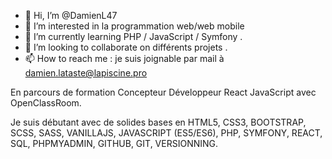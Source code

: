 - 👋 Hi, I’m @DamienL47
- 👀 I’m interested in  la programmation web/web mobile
- 🌱 I’m currently learning  PHP / JavaScript / Symfony .
- 💞️ I’m looking to collaborate on  différents projets .
- 📫 How to reach me : je suis joignable par mail à damien.lataste@lapiscine.pro

<!---
DamienL47/DamienL47 is a ✨ special ✨ repository because its `README.md` (this file) appears on your GitHub profile.
You can click the Preview link to take a look at your changes.
--->
En parcours de formation Concepteur Développeur React JavaScript avec OpenClassRoom.

Je suis débutant avec de solides bases en HTML5, CSS3, BOOTSTRAP, SCSS, SASS, VANILLAJS, JAVASCRIPT (ES5/ES6), PHP, SYMFONY, REACT, SQL, PHPMYADMIN, GITHUB, GIT, VERSIONNING.
